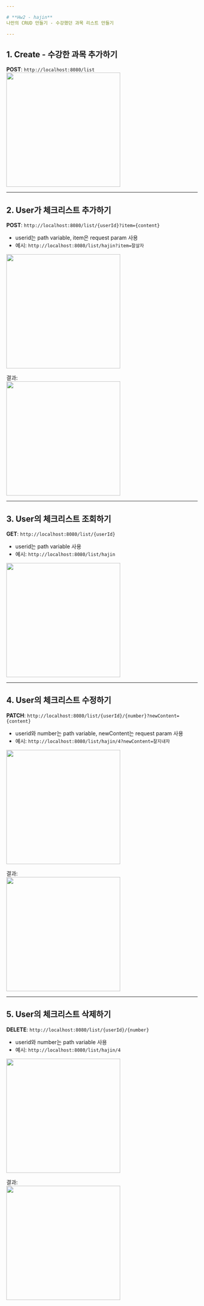 ```yaml
---

# **Hw2 - hajin**  
나만의 CRUD 만들기 - 수강했던 과목 리스트 만들기   

---
```


## 1. Create - 수강한 과목 추가하기   
**POST**: `http://localhost:8080/list`  
<img src="https://github.com/user-attachments/assets/76e526c7-2289-49df-992d-90609024d8c2" width="300"/>  

---

## 2. User가 체크리스트 추가하기  
**POST**: `http://localhost:8080/list/{userId}?item={content}`  
- userid는 path variable, item은 request param 사용  
- 예시: `http://localhost:8080/list/hajin?item=잘살자`  
<img src="https://github.com/user-attachments/assets/4757045a-1156-4f56-93e0-4e619d83ee03" width="300"/>  

결과:  
<img src="https://github.com/user-attachments/assets/d019b14b-0a97-497d-a82a-9c2407805e88" width="300"/>  

---

## 3. User의 체크리스트 조회하기  
**GET**: `http://localhost:8080/list/{userId}`  
- userid는 path variable 사용  
- 예시: `http://localhost:8080/list/hajin`  
<img src="https://github.com/user-attachments/assets/4ae3efba-6a15-4b4a-b938-6825f16c0a96" width="300"/>  

---

## 4. User의 체크리스트 수정하기  
**PATCH**: `http://localhost:8080/list/{userId}/{number}?newContent={content}`  
- userid와 number는 path variable, newContent는 request param 사용  
- 예시: `http://localhost:8080/list/hajin/4?newContent=잘지내자`  
<img src="https://github.com/user-attachments/assets/65b9dee2-e6ea-4f00-8a44-7dd2e271de18" width="300"/>  

결과:  
<img src="https://github.com/user-attachments/assets/87265214-d4d0-4aeb-a618-b38412ce4855" width="300"/>  

---

## 5. User의 체크리스트 삭제하기  
**DELETE**: `http://localhost:8080/list/{userId}/{number}`  
- userid와 number는 path variable 사용  
- 예시: `http://localhost:8080/list/hajin/4`  
<img src="https://github.com/user-attachments/assets/f72a48b9-d6ca-4765-9f70-c1e633fdba5a" width="300"/>  

결과:  
<img src="https://github.com/user-attachments/assets/a7d1ae0f-51fb-4b34-8519-ce4956ede03e" width="300"/>  

